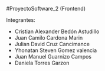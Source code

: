 #ProyectoSoftware_2 (Frontend)

Integrantes:
- Cristian Alexander Bedón Astudillo
- Juan Camilo Cardona Marin
- Julian David Cruz Cancimance
- Yhonatan Steven Gomez valencia
- Juan Manuel Guarnizo Campos
- Daniela Torres Garzon

